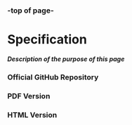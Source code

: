 <head>
  </head>

### -top of page-
# Specification
_**Description of the purpose of this page**_

### Official GitHub Repository

### PDF Version

### HTML Version


